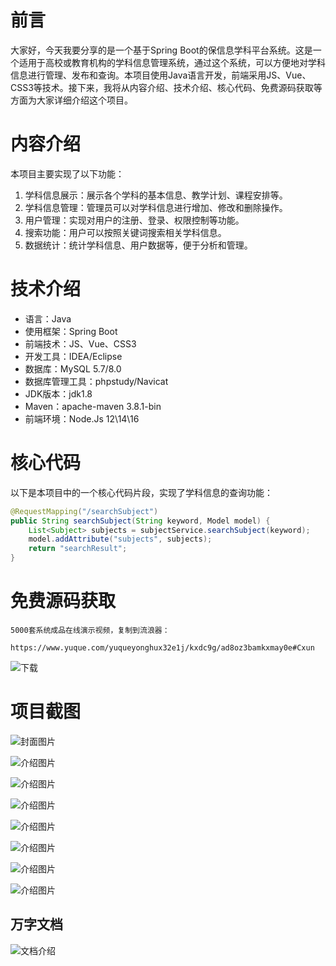 # 前言

大家好，今天我要分享的是一个基于Spring Boot的保信息学科平台系统。这是一个适用于高校或教育机构的学科信息管理系统，通过这个系统，可以方便地对学科信息进行管理、发布和查询。本项目使用Java语言开发，前端采用JS、Vue、CSS3等技术。接下来，我将从内容介绍、技术介绍、核心代码、免费源码获取等方面为大家详细介绍这个项目。

# 内容介绍

本项目主要实现了以下功能：

1. 学科信息展示：展示各个学科的基本信息、教学计划、课程安排等。
2. 学科信息管理：管理员可以对学科信息进行增加、修改和删除操作。
3. 用户管理：实现对用户的注册、登录、权限控制等功能。
4. 搜索功能：用户可以按照关键词搜索相关学科信息。
5. 数据统计：统计学科信息、用户数据等，便于分析和管理。

# 技术介绍

- 语言：Java
- 使用框架：Spring Boot
- 前端技术：JS、Vue、CSS3
- 开发工具：IDEA/Eclipse
- 数据库：MySQL 5.7/8.0
- 数据库管理工具：phpstudy/Navicat
- JDK版本：jdk1.8
- Maven：apache-maven 3.8.1-bin
- 前端环境：Node.Js 12\14\16

# 核心代码

以下是本项目中的一个核心代码片段，实现了学科信息的查询功能：

```java
@RequestMapping("/searchSubject")
public String searchSubject(String keyword, Model model) {
    List<Subject> subjects = subjectService.searchSubject(keyword);
    model.addAttribute("subjects", subjects);
    return "searchResult";
}
```

# 免费源码获取

```
5000套系统成品在线演示视频，复制到流浪器： 
```
```
https://www.yuque.com/yuqueyonghux32e1j/kxdc9g/ad8oz3bamkxmay0e#Cxun
```
![下载](https://img12.360buyimg.com/ddimg/jfs/t1/339687/11/1349/28408/68ad865fF412d7877/adaa650483a100f2.jpg)

# 项目截图

![封面图片](https://img13.360buyimg.com/ddimg/jfs/t1/325746/16/4332/161060/689d51d7Fec6b6ada/0861df833c0eb72e.jpg)

![介绍图片](https://img14.360buyimg.com/ddimg/jfs/t1/313531/4/25971/113177/689d5758Fab10ec3b/45435fe3be3ddfbc.jpg)

![介绍图片](https://img11.360buyimg.com/ddimg/jfs/t1/323840/33/4384/13954/689d5757Ff0f60d5d/138c1760dcad9df2.jpg)

![介绍图片](https://img11.360buyimg.com/ddimg/jfs/t1/324983/28/4393/23874/689d575fF47a8d407/074b63b2cdbd4234.jpg)

![介绍图片](https://img10.360buyimg.com/ddimg/jfs/t1/315407/27/25959/41399/689d5766Fdaa1b460/23a70abdeddc9a19.jpg)

![介绍图片](https://img11.360buyimg.com/ddimg/jfs/t1/327036/13/4229/23185/689d580cF71b75497/1b6b608e22575453.jpg)

![介绍图片](https://img14.360buyimg.com/ddimg/jfs/t1/313103/23/26080/23917/689d580cF29160a5e/0bd6b488ad721b36.jpg)

![介绍图片](https://img11.360buyimg.com/ddimg/jfs/t1/325810/40/4364/84255/689d5810F623d4920/78f547bb7bbc7494.jpg)


## 万字文档
![文档介绍](https://img14.360buyimg.com/ddimg/jfs/t1/338393/1/3576/156947/68b1ad0cF74dc525c/ff9cd6c574295685.jpg)
